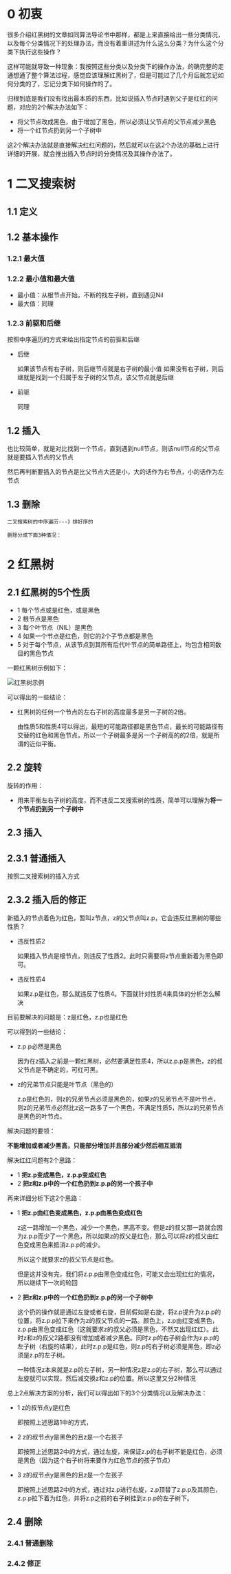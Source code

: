 # 0 初衷

很多介绍红黑树的文章如同算法导论书中那样，都是上来直接给出一些分类情况，以及每个分类情况下的处理办法，而没有着重讲述为什么这么分类？为什么这个分类下执行这些操作？

这样可能就导致一种现象：我按照这些分类以及分类下的操作办法，的确完整的走通想通了整个算法过程，感觉应该理解红黑树了，但是可能过了几个月后就忘记如何分类的了，忘记分类下如何操作的了。

归根到底是我们没有找出最本质的东西，比如说插入节点时遇到父子是红红的问题，对应的2个解决办法如下：

-	将父节点改成黑色，由于增加了黑色，所以必须让父节点的父节点减少黑色
-	将一个红节点扔到另一个子树中

这2个解决办法就是直接解决红红问题的，然后就可以在这2个办法的基础上进行详细的开展，就会推出插入节点时的分类情况及其操作办法了。

# 1 二叉搜索树

## 1.1 定义

## 1.2 基本操作

### 1.2.1 最大值

### 1.2.2 最小值和最大值

-	最小值：从根节点开始，不断的找左子树，直到遇见Nil
-	最大值：同理

### 1.2.3 前驱和后继

按照中序遍历的方式来给出指定节点的前驱和后继

-	后继

	如果该节点有右子树，则后继节点就是右子树的最小值
	如果没有右子树，则后继就是找到一个归属于左子树的父节点，该父节点就是后继

-	前驱

	同理

## 1.2 插入

也比较简单，就是对比找到一个节点，直到遇到null节点，则该null节点的父节点就是要插入节点的父节点

然后再判断要插入的节点是比父节点大还是小，大的话作为右节点，小的话作为左节点

## 1.3 删除

	二叉搜索树的中序遍历---》排好序的

	删除分成下面3种情况：

# 2 红黑树

## 2.1 红黑树的5个性质

-	1 每个节点或是红色，或是黑色
-	2 根节点是黑色
-	3 每个叶节点（NIL）是黑色
-	4 如果一个节点是红色，则它的2个子节点都是黑色
-	5 对于每个节点，从该节点到其所有后代叶节点的简单路径上，均包含相同数目的黑色节点

一颗红黑树示例如下：

![红黑树示例](https://static.oschina.net/uploads/img/201611/25102813_7cFi.png "红黑树示例")

可以得出的一些结论：

-	红黑树的任何一个节点的左右子树的高度最多是另一子树的2倍。

	由性质5和性质4可以得出，最短的可能路径都是黑色节点，最长的可能路径有交替的红色和黑色节点，所以一个子树最多是另一个子树高的的2倍，就是所谓的近似平衡。

## 2.2 旋转

旋转的作用：

-	用来平衡左右子树的高度，而不违反二叉搜索树的性质，简单可以理解为**将一个节点扔到另一个子树中**

## 2.3 插入

## 2.3.1 普通插入

按照二叉搜索树的插入方式

## 2.3.2 插入后的修正

新插入的节点着色为红色，暂叫z节点，z的父节点叫z.p，它会违反红黑树的哪些性质？

-	违反性质2

	如果插入节点是根节点，则违反了性质2。此时只需要将z节点重新着为黑色即可。

-	违反性质4

	如果z.p是红色，那么就违反了性质4。下面就针对性质4来具体的分析怎么解决

目前要解决的问题是：z是红色，z.p也是红色

可以得到的一些结论：

-	z.p.p必然是黑色

	因为在z插入之前是一颗红黑树，必然要满足性质4，所以z.p.p是黑色，z的叔父节点是不确定的，可红可黑。

-	z的兄弟节点只能是叶节点（黑色的）

	z.p是红色的，则z的兄弟节点必须是黑色的，如果z的兄弟节点不是叶节点，则z的兄弟节点必然比z这一路多了一个黑色，不满足性质5，所以z的兄弟节点是黑色的叶节点。

解决问题的要领：

**不能增加或者减少黑高，只能部分增加并且部分减少然后相互抵消**

解决红红问题有2个思路：

-	1 **把z.p变成黑色，z.p.p变成红色**
-	2 **把z和z.p中的一个红色扔到z.p.p的另一个孩子中**

再来详细分析下这2个思路：

-	1 **把z.p由红色变成黑色，z.p.p由黑色变成红色**

	z这一路增加一个黑色，减少一个黑色，黑高不变。但是z的叔父那一路就会因为z.p.p而少了一个黑色，所以如果z的叔父是红色，那么可以将z的叔父由红色变成黑色来抵消z.p.p的减少。

	所以这个就要求z的叔父节点是红色。

	但是这并没有完，我们将z.p.p由黑色变成红色，可能又会出现红红的情况，所以继续下一次的轮回

-	2 **把z和z.p中的一个红色扔到z.p.p的另一个子树中**

	这个扔的操作就是通过左旋或者右旋，目前假如是右旋，将z.p提升为z.p.p的位置，将z.p.p拉下来作为z的叔父节点的一路。颜色上，z.p由红变成黑色，z.p.p由黑色变成红色（这就要求z的叔父必须是黑色，不然又出现红红）。此时z和z的叔父2路都没有增加或者减少黑色。同时z.p的右子树会作为z.p.p的左子树（右旋的结果），此时z.p.p是红色，则z.p的右子树必须是黑色，即z必须是z.p的左子树。

	一种情况z本来就是z.p的左子树，另一种情况z是z.p的右子树，那么可以通过左旋就可以实现，然后减交换z和z.p的位置。所以这里又分2种情况


总上2点解决方案的分析，我们可以得出如下的3个分类情况以及解决办法：	

-	1 z的叔节点y是红色

	即按照上述思路1中的方式，

-	2 z的叔节点y是黑色的且z是一个右孩子

	即按照上述思路2中的方式，通过左旋，来保证z.p的右子树不能是红色，必须是黑色（因为这个右子树将来要作为红色节点的孩子节点）

-	3 z的叔节点y是黑色的且z是一个左孩子

	即按照上述思路2中的方式，通过对z.p进行右旋，z.p顶替了z.p.p及其颜色，z.p.p拉下着为红色，并将z.p之前的右子树挂到z.p.p的左子树下。

## 2.4 删除

### 2.4.1 普通删除


### 2.4.2 修正


